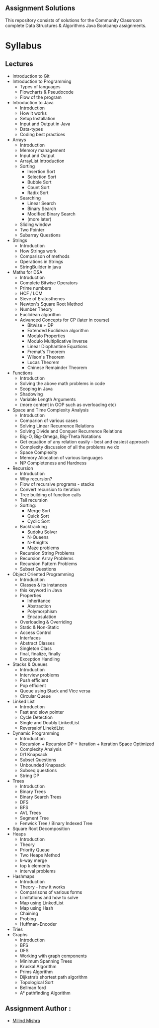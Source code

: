 ## Assignment Solutions

This repository consists of solutions for the Community Classroom complete Data Structures & Algorithms Java Bootcamp assignments.

# Syllabus

## Lectures

- Introduction to Git
- Introduction to Programming
  - Types of languages
  - Flowcharts & Pseudocode
  - Flow of the program
- Introduction to Java
  - Introduction
  - How it works
  - Setup Installation
  - Input and Output in Java
  - Data-types
  - Coding best practices
- Arrays
  - Introduction
  - Memory management
  - Input and Output
  - ArrayList Introduction
  - Sorting
    - Insertion Sort
    - Selection Sort
    - Bubble Sort
    - Count Sort
    - Radix Sort
  - Searching
    - Linear Search
    - Binary Search
    - Modified Binary Search
    - (more later)
  - Sliding window
  - Two Pointer
  - Subarray Questions
- Strings
  - Introduction
  - How Strings work
  - Comparison of methods
  - Operations in Strings
  - StringBuilder in java
- Maths for DSA
  - Introduction
  - Complete Bitwise Operators
  - Prime numbers
  - HCF / LCM
  - Sieve of Eratosthenes
  - Newton's Square Root Method
  - Number Theory
  - Euclidean algorithm
  - Advanced Concepts for CP (later in course)
    - Bitwise + DP
    - Extended Euclidean algorithm
    - Modulo Properties
    - Modulo Multiplicative Inverse
    - Linear Diophantine Equations
    - Fremat's Theorem
    - Wilson's Theorem
    - Lucas Theorem
    - Chinese Remainder Theorem
- Functions
  - Introduction
  - Solving the above math problems in code
  - Scoping in Java
  - Shadowing
  - Variable Length Arguments
  - (more content in OOP such as overloading etc)
- Space and Time Complexity Analysis
  - Introduction
  - Comparion of various cases
  - Solving Linear Recurrence Relations
  - Solving Divide and Conquer Recurrence Relations
  - Big-O, Big-Omega, Big-Theta Notations
  - Get equation of any relation easily - best and easiest approach
  - Complexity discussion of all the problems we do
  - Space Complexity
  - Memory Allocation of various languages
  - NP Completeness and Hardness
- Recursion
  - Introduction
  - Why recursion?
  - Flow of recursive programs - stacks
  - Convert recursion to iteration
  - Tree building of function calls
  - Tail recursion
  - Sorting:
    - Merge Sort
    - Quick Sort
    - Cyclic Sort
  - Backtracking
    - Sudoku Solver
    - N-Queens
    - N-Knights
    - Maze problems
  - Recursion String Problems
  - Recursion Array Problems
  - Recursion Pattern Problems
  - Subset Questions
- Object Oriented Programming
  - Introduction
  - Classes & its instances
  - this keyword in Java
  - Properties
    - Inheritance
    - Abstraction
    - Polymorphism
    - Encapsulation
  - Overloading & Overriding
  - Static & Non-Static
  - Access Control
  - Interfaces
  - Abstract Classes
  - Singleton Class
  - final, finalize, finally
  - Exception Handling
- Stacks & Queues
  - Introduction
  - Interview problems
  - Push efficient
  - Pop efficient
  - Queue using Stack and Vice versa
  - Circular Queue
- Linked List
  - Introduction
  - Fast and slow pointer
  - Cycle Detection
  - Single and Doubly LinkedList
  - Reversalof LinekdList
- Dynamic Programming
  - Introduction
  - Recursion + Recursion DP + Iteration + Iteration Space Optimized
  - Complexity Analysis
  - 0/1 Knapsack
  - Subset Questions
  - Unbounded Knapsack
  - Subseq questions
  - String DP
- Trees
  - Introduction
  - Binary Trees
  - Binary Search Trees
  - DFS
  - BFS
  - AVL Trees
  - Segment Tree
  - Fenwick Tree / Binary Indexed Tree
- Square Root Decomposition
- Heaps
  - Introduction
  - Theory
  - Priority Queue
  - Two Heaps Method
  - k-way merge
  - top k elements
  - interval problems
- Hashmaps
  - Introduction
  - Theory - how it works
  - Comparisons of various forms
  - Limitations and how to solve
  - Map using LinkedList
  - Map using Hash
  - Chaining
  - Probing
  - Huffman-Encoder
- Tries
- Graphs
  - Introduction
  - BFS
  - DFS
  - Working with graph components
  - Minimum Spanning Trees
  - Kruskal Algorithm
  - Prims Algorithm
  - Dijkstra’s shortest path algorithm
  - Topological Sort
  - Bellman ford
  - A\* pathfinding Algorithm

## Assignment Author : 

- [Milind Mishra](https://milind.bio.link)